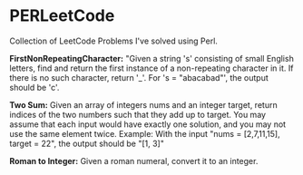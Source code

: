 # PERLeetCode
Collection of LeetCode Problems I've solved using Perl.

**FirstNonRepeatingCharacter:**
"Given a string 's' consisting of small English letters, find and return the first instance of a non-repeating character in it. If there is no such character, return '_'.
For 's = "abacabad"', the output should be 'c'.

**Two Sum:**
Given an array of integers nums and an integer target, return indices of the two numbers such that they add up to target.
You may assume that each input would have exactly one solution, and you may not use the same element twice.
Example: With the input "nums = [2,7,11,15], target = 22", the output should be "[1, 3]"

**Roman to Integer:** Given a roman numeral, convert it to an integer.
